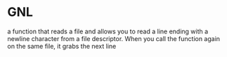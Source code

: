 # GNL
a function that reads a file and allows you to read a line ending with a newline character from a file descriptor. When you call the function again on the same file, it grabs the next line
